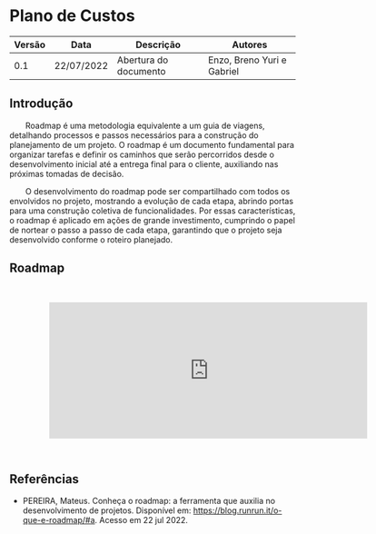 # Plano de Custos

| Versão | Data       | Descrição | Autores |
| ------ | ---------- | --------- | ------- |
| 0.1    | 22/07/2022 | Abertura do documento | Enzo, Breno Yuri e Gabriel |

## Introdução

&emsp;&emsp;Roadmap é uma metodologia equivalente a um guia de viagens, detalhando processos e passos necessários para a construção do planejamento de um projeto. O roadmap é um documento fundamental para organizar tarefas e definir os caminhos que serão percorridos desde o desenvolvimento inicial até a entrega final para o cliente, auxiliando nas próximas tomadas de decisão.

&emsp;&emsp;O desenvolvimento do roadmap pode ser compartilhado com todos os envolvidos no projeto, mostrando a evolução de cada etapa, abrindo portas para uma construção coletiva de funcionalidades. Por essas características, o roadmap é aplicado em ações de grande investimento, cumprindo o papel de nortear o passo a passo de cada etapa, garantindo que o projeto seja desenvolvido conforme o roteiro planejado. 


## Roadmap

<iframe width="700" height="300" style="-webkit-transform:scale(0.8);-moz-transform-scale(0.8);" frameborder="0" scrolling="yes" src="https://docs.google.com/spreadsheets/d/e/2PACX-1vSQmpkGOKgmA7R4bmQt4xoP1hT90Ly7dUtYgwi7KXWmVyZOLowOg4xbZ69de4oHSarA17hcf3QD_fad/pubhtml"></iframe>

## Referências

- PEREIRA, Mateus. Conheça o roadmap: a ferramenta que auxilia no desenvolvimento de projetos. Disponível em: https://blog.runrun.it/o-que-e-roadmap/#a. Acesso em 22 jul 2022.